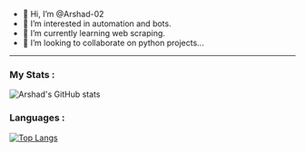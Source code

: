 - 👋 Hi, I’m @Arshad-02
- 👀 I’m interested in automation and bots.
- 🌱 I’m currently learning web scraping.
- 💞️ I’m looking to collaborate on python projects...

<hr>


### My Stats :

![Arshad's GitHub stats](https://github-readme-stats.vercel.app/api?username=Arshad-02&show_icons=true&theme=midnight-purple)

### Languages :

[![Top Langs](https://github-readme-stats.vercel.app/api/top-langs/?username=Arshad-02&show_icons=true&theme=midnight-purple)](https://github.com/anuraghazra/github-readme-stats)




<!---
Arshad-02/Arshad-02 is a ✨ special ✨ repository because its `README.md` (this file) appears on your GitHub profile.
You can click the Preview link to take a look at your changes.
--->
